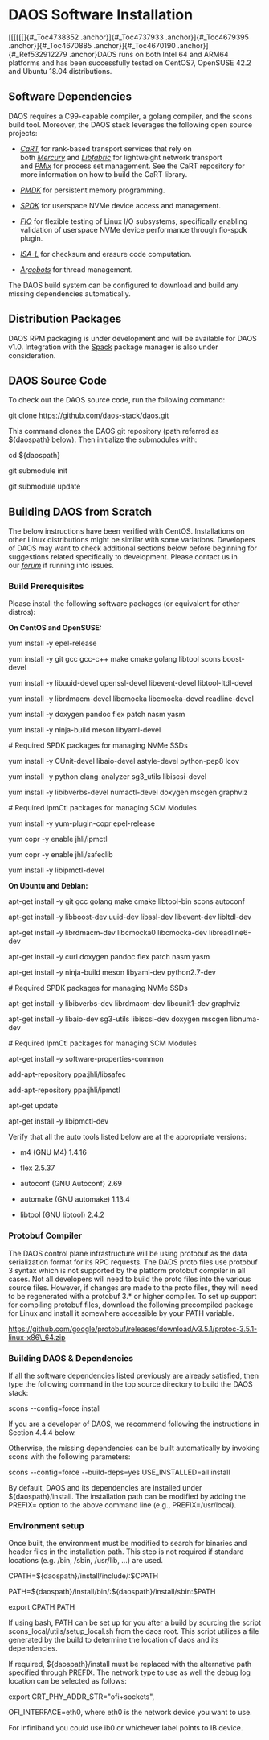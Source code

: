 DAOS Software Installation
==========================

[[[[[[]{#_Toc4738352 .anchor}]{#_Toc4737933 .anchor}]{#_Toc4679395
.anchor}]{#_Toc4670885 .anchor}]{#_Toc4670190 .anchor}]{#_Ref532912279
.anchor}DAOS runs on both Intel 64 and ARM64 platforms and has been
successfully tested on CentOS7, OpenSUSE 42.2 and Ubuntu 18.04
distributions.

Software Dependencies
---------------------

DAOS requires a C99-capable compiler, a golang compiler, and the scons
build tool. Moreover, the DAOS stack leverages the following open source
projects:

-   [*CaRT*](https://github.com/daos-stack/cart) for rank-based
    transport services that rely on
    both [*Mercury*](https://mercury-hpc.github.io/) and [*Libfabric*](https://ofiwg.github.io/libfabric/) for
    lightweight network transport
    and [*PMIx*](https://github.com/pmix/master) for process set
    management. See the CaRT repository for more information on how to
    build the CaRT library.

-   [*PMDK*](https://github.com/pmem/pmdk.git) for persistent memory
    programming.

-   [*SPDK*](http://spdk.io/) for userspace NVMe device access and
    management.

-   [*FIO*](https://github.com/axboe/fio) for flexible testing of Linux
    I/O subsystems, specifically enabling validation of userspace NVMe
    device performance through fio-spdk plugin.

-   [*ISA-L*](https://github.com/01org/isa-l) for checksum and erasure
    code computation.

-   [*Argobots*](https://github.com/pmodels/argobots) for thread
    management.

The DAOS build system can be configured to download and build any
missing dependencies automatically.

Distribution Packages
---------------------

DAOS RPM packaging is under development and will be available for DAOS
v1.0. Integration with the [Spack](https://spack.io/) package manager is
also under consideration.

DAOS Source Code
----------------

To check out the DAOS source code, run the following command:

git clone https://github.com/daos-stack/daos.git

This command clones the DAOS git repository (path referred as
\${daospath} below). Then initialize the submodules with:

cd \${daospath}

git submodule init

git submodule update

Building DAOS from Scratch
--------------------------

The below instructions have been verified with CentOS. Installations on
other Linux distributions might be similar with some variations.
Developers of DAOS may want to check additional sections below before
beginning for suggestions related specifically to development. Please
contact us in our [*forum*](https://daos.groups.io/g/daos) if running
into issues.

### Build Prerequisites

Please install the following software packages (or equivalent for other
distros):

**On CentOS and OpenSUSE:**

yum install -y epel-release

yum install -y git gcc gcc-c++ make cmake golang libtool scons
boost-devel

yum install -y libuuid-devel openssl-devel libevent-devel
libtool-ltdl-devel

yum install -y librdmacm-devel libcmocka libcmocka-devel readline-devel

yum install -y doxygen pandoc flex patch nasm yasm

yum install -y ninja-build meson libyaml-devel

\# Required SPDK packages for managing NVMe SSDs

yum install -y CUnit-devel libaio-devel astyle-devel python-pep8 lcov

yum install -y python clang-analyzer sg3\_utils libiscsi-devel

yum install -y libibverbs-devel numactl-devel doxygen mscgen graphviz

\# Required IpmCtl packages for managing SCM Modules

yum install -y yum-plugin-copr epel-release

yum copr -y enable jhli/ipmctl

yum copr -y enable jhli/safeclib

yum install -y libipmctl-devel

**On Ubuntu and Debian:**

apt-get install -y git gcc golang make cmake libtool-bin scons autoconf

apt-get install -y libboost-dev uuid-dev libssl-dev libevent-dev
libltdl-dev

apt-get install -y librdmacm-dev libcmocka0 libcmocka-dev
libreadline6-dev

apt-get install -y curl doxygen pandoc flex patch nasm yasm

apt-get install -y ninja-build meson libyaml-dev python2.7-dev

\# Required SPDK packages for managing NVMe SSDs

apt-get install -y libibverbs-dev librdmacm-dev libcunit1-dev graphviz

apt-get install -y libaio-dev sg3-utils libiscsi-dev doxygen mscgen
libnuma-dev

\# Required IpmCtl packages for managing SCM Modules

apt-get install -y software-properties-common

add-apt-repository ppa:jhli/libsafec

add-apt-repository ppa:jhli/ipmctl

apt-get update

apt-get install -y libipmctl-dev

Verify that all the auto tools listed below are at the appropriate
versions:

-   m4 (GNU M4) 1.4.16

-   flex 2.5.37

-   autoconf (GNU Autoconf) 2.69

-   automake (GNU automake) 1.13.4

-   libtool (GNU libtool) 2.4.2

### Protobuf Compiler

The DAOS control plane infrastructure will be using protobuf as the data
serialization format for its RPC requests. The DAOS proto files use
protobuf 3 syntax which is not supported by the platform protobuf
compiler in all cases. Not all developers will need to build the proto
files into the various source files. However, if changes are made to the
proto files, they will need to be regenerated with a protobuf 3.\* or
higher compiler. To set up support for compiling protobuf files,
download the following precompiled package for Linux and install it
somewhere accessible by your PATH variable.

https://github.com/google/protobuf/releases/download/v3.5.1/protoc-3.5.1-linux-x86\_64.zip

### Building DAOS & Dependencies

If all the software dependencies listed previously are already
satisfied, then type the following command in the top source directory
to build the DAOS stack:

scons --config=force install

If you are a developer of DAOS, we recommend following the instructions
in Section 4.4.4 below.

Otherwise, the missing dependencies can be built automatically by
invoking scons with the following parameters:

scons --config=force --build-deps=yes USE\_INSTALLED=all install

By default, DAOS and its dependencies are installed under
\${daospath}/install. The installation path can be modified by adding
the PREFIX= option to the above command line (e.g., PREFIX=/usr/local).

### Environment setup

Once built, the environment must be modified to search for binaries and
header files in the installation path. This step is not required if
standard locations (e.g. /bin, /sbin, /usr/lib, ...) are used.

CPATH=\${daospath}/install/include/:\$CPATH

PATH=\${daospath}/install/bin/:\${daospath}/install/sbin:\$PATH

export CPATH PATH

If using bash, PATH can be set up for you after a build by sourcing the
script scons\_local/utils/setup\_local.sh from the daos root. This
script utilizes a file generated by the build to determine the location
of daos and its dependencies.

If required, \${daospath}/install must be replaced with the alternative
path specified through PREFIX. The network type to use as well the debug
log location can be selected as follows:

export CRT\_PHY\_ADDR\_STR="ofi+sockets",

OFI\_INTERFACE=eth0, where eth0 is the network device you want to use.

For infiniband you could use ib0 or whichever label points to IB device.
